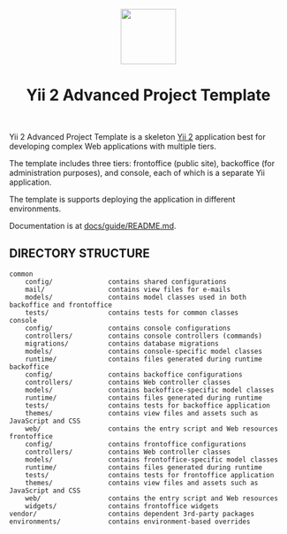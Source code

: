 <p align="center">
    <a href="https://github.com/yiisoft" target="_blank">
        <img src="https://avatars0.githubusercontent.com/u/993323" height="100px">
    </a>
    <h1 align="center">Yii 2 Advanced Project Template</h1>
    <br>
</p>

Yii 2 Advanced Project Template is a skeleton [Yii 2](http://www.yiiframework.com/) application best for
developing complex Web applications with multiple tiers.

The template includes three tiers: frontoffice (public site), backoffice (for administration purposes), 
and console, each of which is a separate Yii application.

The template is supports deploying the application in different environments.

Documentation is at [docs/guide/README.md](docs/guide/README.md).

DIRECTORY STRUCTURE
-------------------

```
common
    config/              contains shared configurations
    mail/                contains view files for e-mails
    models/              contains model classes used in both backoffice and frontoffice
    tests/               contains tests for common classes    
console
    config/              contains console configurations
    controllers/         contains console controllers (commands)
    migrations/          contains database migrations
    models/              contains console-specific model classes
    runtime/             contains files generated during runtime
backoffice
    config/              contains backoffice configurations
    controllers/         contains Web controller classes
    models/              contains backoffice-specific model classes
    runtime/             contains files generated during runtime
    tests/               contains tests for backoffice application    
    themes/              contains view files and assets such as JavaScript and CSS
    web/                 contains the entry script and Web resources
frontoffice
    config/              contains frontoffice configurations
    controllers/         contains Web controller classes
    models/              contains frontoffice-specific model classes
    runtime/             contains files generated during runtime
    tests/               contains tests for frontoffice application
    themes/              contains view files and assets such as JavaScript and CSS
    web/                 contains the entry script and Web resources
    widgets/             contains frontoffice widgets
vendor/                  contains dependent 3rd-party packages
environments/            contains environment-based overrides
```
